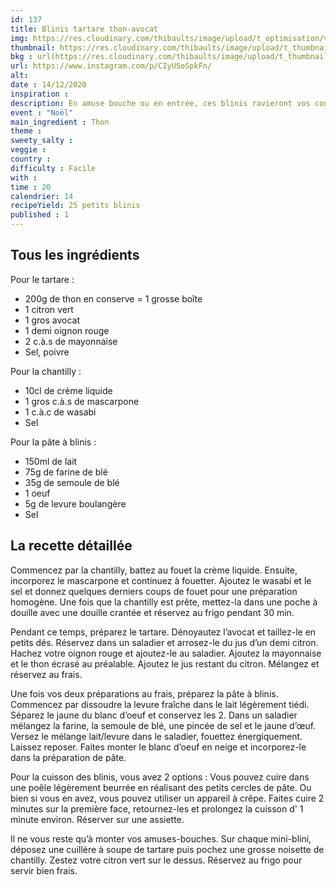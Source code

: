 ```yaml
---
id: 137
title: Blinis tartare thon-avocat
img: https://res.cloudinary.com/thibaults/image/upload/t_optimisation/v1607944867/Recipes/20201214_blinis_thon_avocat.jpg
thumbnail: https://res.cloudinary.com/thibaults/image/upload/t_thumbnail_josie/v1607944867/Recipes/20201214_blinis_thon_avocat.jpg
bkg : url(https://res.cloudinary.com/thibaults/image/upload/t_thumbnail_josie/v1607944867/Recipes/20201214_blinis_thon_avocat.jpg)
url: https://www.instagram.com/p/CIyUSoSpkFn/
alt: 
date : 14/12/2020
inspiration : 
description: En amuse bouche ou en entrée, ces blinis ravieront vos convives !
event : "Noël"
main_ingredient : Thon
theme : 
sweety_salty : 
veggie : 
country :
difficulty : Facile
with : 
time : 20
calendrier: 14
recipeYield: 25 petits blinis
published : 1
---
```


## Tous les ingrédients
Pour le tartare : 
 - 200g de thon en conserve = 1 grosse boîte
 - 1 citron vert
 - 1 gros avocat
 - 1 demi oignon rouge
 - 2 c.à.s de mayonnaise
 - Sel, poivre

Pour la chantilly :
 - 10cl de crème liquide
 - 1 gros c.à.s de mascarpone
 - 1 c.à.c de wasabi
 - Sel

Pour la pâte à blinis :
 - 150ml de lait
 - 75g de farine de blé
 - 35g de semoule de blé
 - 1 oeuf
 - 5g de levure boulangère
 - Sel

## La recette détaillée
Commencez par la chantilly, battez au fouet la crème liquide. Ensuite, incorporez le mascarpone et continuez à fouetter. Ajoutez le wasabi et le sel et donnez quelques derniers coups de fouet pour une préparation homogène. Une fois que la chantilly est prête, mettez-la dans une poche à douille avec une douille crantée et réservez au frigo pendant 30 min.

Pendant ce temps, préparez le tartare. Dénoyautez l’avocat et taillez-le en petits dés. Réservez dans un saladier et arrosez-le du jus d’un demi citron. Hachez votre oignon rouge et ajoutez-le au saladier. Ajoutez la mayonnaise et le thon écrasé au préalable. Ajoutez le jus restant du citron. Mélangez et réservez au frais.

Une fois vos deux préparations au frais, préparez la pâte à blinis. Commencez par dissoudre la levure fraîche dans le lait légèrement tiédi. Séparez le jaune du blanc d’oeuf et conservez les 2. Dans un saladier mélangez la farine, la semoule de blé, une pincée de sel et le jaune d’œuf. Versez le mélange lait/levure dans le saladier, fouettez énergiquement. Laissez reposer. Faites monter le blanc d’oeuf en neige et incorporez-le dans la préparation de pâte.

Pour la cuisson des blinis, vous avez 2 options : Vous pouvez cuire dans une poêle légèrement beurrée en réalisant des petits cercles de pâte. Ou bien si vous en avez, vous pouvez utiliser un appareil à crêpe. Faites cuire 2 minutes sur la première face, retournez-les et prolongez la cuisson d' 1 minute environ. Réserver sur une assiette.

Il ne vous reste qu’à monter vos amuses-bouches. Sur chaque mini-blini, déposez une cuillère à soupe de tartare puis pochez une grosse noisette de chantilly. Zestez votre citron vert sur le dessus. Réservez au frigo pour servir bien frais.